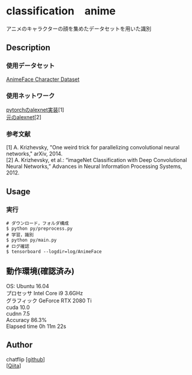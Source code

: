 classification　anime
====
アニメのキャラクターの顔を集めたデータセットを用いた識別

## Description
### 使用データセット
[AnimeFace Character Dataset](http://www.nurs.or.jp/%7Enagadomi/animeface-character-dataset/README.html)

### 使用ネットワーク
[pytorchのalexnet実装](https://arxiv.org/abs/1404.5997)[1]  
[元のalexnet](http://yann.lecun.com/exdb/publis/pdf/lecun-01a.pdf)[2]  

### 参考文献
[1] A. Krizhevsky, "One weird trick for parallelizing convolutional neural networks," arXiv, 2014.  
[2] A. Krizhevsky, et al.: “imageNet Classification with Deep Convolutional Neural Networks,” Advances in Neural Information Processing Systems, 2012.  

## Usage
### 実行
```
# ダウンロード，フォルダ構成
$ python py/preprocess.py
# 学習，識別
$ python py/main.py
# ログ確認
$ tensorboard --logdir=log/AnimeFace
```

## 動作環境(確認済み)
OS: Ubuntu 16.04  
プロセッサ Intel Core i9 3.6GHz  
グラフィック GeForce RTX 2080 Ti  
cuda 10.0  
cudnn 7.5  
Accuracy 86.3%  
Elapsed time 0h 11m 22s  

## Author
chatflip
[[github](https://github.com/chatflip)]  
[[Qiita](https://qiita.com/chat-flip)]  